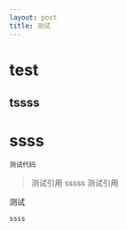 ```yaml
---
layout: post
title: 测试
---
```


# test

## tssss

# ssss

```ruby
测试代码
```

> 测试引用
> sssss
> 测试引用

测试



```sh
ssss
```
